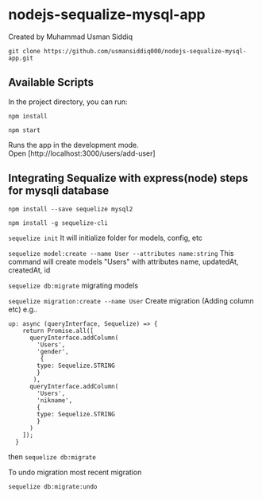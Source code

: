 # nodejs-sequalize-mysql-app
Created by Muhammad Usman Siddiq

```
git clone https://github.com/usmansiddiq000/nodejs-sequalize-mysql-app.git
```

## Available Scripts

In the project directory, you can run:

```npm install```



```npm start```

Runs the app in the development mode.<br>
Open [http://localhost:3000/users/add-user]

## Integrating Sequalize with express(node) steps for mysqli database

```npm install --save sequelize mysql2``` 

```npm install -g sequelize-cli```

```sequelize init```
It will initialize folder for models, config, etc

```sequelize model:create --name User --attributes name:string```
This command will create models "Users" with attributes name, updatedAt, createdAt, id

```sequelize db:migrate```
migrating models 

```sequelize migration:create --name User```
Create migration (Adding column etc) e.g..
```
up: async (queryInterface, Sequelize) => {
    return Promise.all([
      queryInterface.addColumn(
        'Users',
        'gender',
         {
        type: Sequelize.STRING
        }
       ),
      queryInterface.addColumn(
        'Users',
        'nikname',
        {
        type: Sequelize.STRING
        }
      )
    ]);
  }
````
then
```sequelize db:migrate```

To undo migration most recent migration

```sequelize db:migrate:undo```

